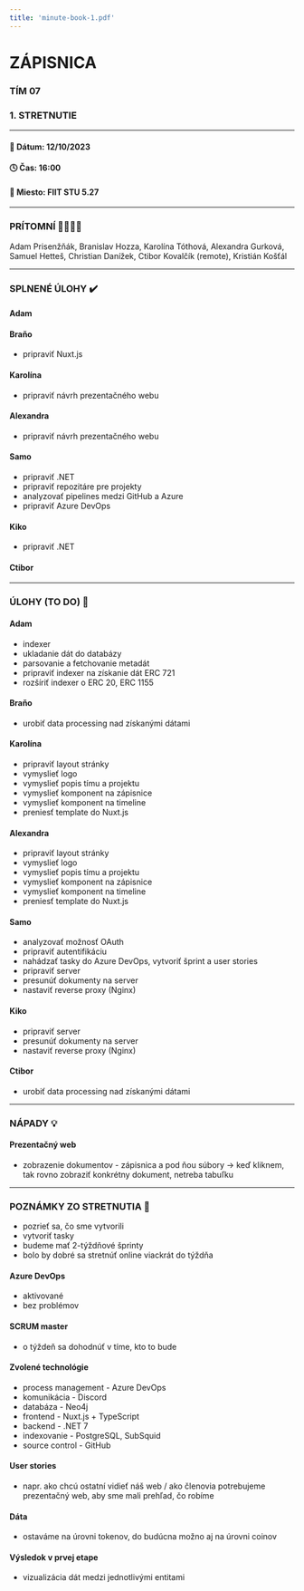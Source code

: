 ```yaml
---
title: 'minute-book-1.pdf'
---
```


# ZÁPISNICA

### TÍM 07

### 1. STRETNUTIE

---

#### 📆 Dátum: 12/10/2023

#### 🕓 Čas: 16:00

#### 📍 Miesto: FIIT STU 5.27

---

### PRÍTOMNÍ 👩‍👨‍👧‍👦

Adam Prisenžňák, Branislav Hozza, Karolína Tóthová, Alexandra Gurková, Samuel Hetteš, Christian Danížek, Ctibor Kovalčík (remote), Kristián Košťál

---

### SPLNENÉ ÚLOHY ✔️

#### Adam

#### Braňo

- pripraviť Nuxt.js

#### Karolína

- pripraviť návrh prezentačného webu

#### Alexandra

- pripraviť návrh prezentačného webu

#### Samo

- pripraviť .NET
- pripraviť repozitáre pre projekty
- analyzovať pipelines medzi GitHub a Azure
- pripraviť Azure DevOps

#### Kiko

- pripraviť .NET

#### Ctibor

---

### ÚLOHY (TO DO) 🚨

#### Adam

- indexer
- ukladanie dát do databázy
- parsovanie a fetchovanie metadát
- pripraviť indexer na získanie dát ERC 721
- rozšíriť indexer o ERC 20, ERC 1155

#### Braňo

- urobiť data processing nad získanými dátami

#### Karolína

- pripraviť layout stránky
- vymyslieť logo
- vymyslieť popis tímu a projektu
- vymyslieť komponent na zápisnice
- vymyslieť komponent na timeline
- preniesť template do Nuxt.js

#### Alexandra

- pripraviť layout stránky
- vymyslieť logo
- vymyslieť popis tímu a projektu
- vymyslieť komponent na zápisnice
- vymyslieť komponent na timeline
- preniesť template do Nuxt.js

#### Samo

- analyzovať možnosť OAuth
- pripraviť autentifikáciu
- nahádzať tasky do Azure DevOps, vytvoriť šprint a user stories
- pripraviť server
- presunúť dokumenty na server
- nastaviť reverse proxy (Nginx)

#### Kiko

- pripraviť server
- presunúť dokumenty na server
- nastaviť reverse proxy (Nginx)

#### Ctibor

- urobiť data processing nad získanými dátami

---

### NÁPADY 💡

#### Prezentačný web

- zobrazenie dokumentov - zápisnica a pod ňou súbory → keď kliknem, tak rovno zobraziť konkrétny dokument, netreba tabuľku

---

### POZNÁMKY ZO STRETNUTIA 📝

- pozrieť sa, čo sme vytvorili
- vytvoriť tasky
- budeme mať 2-týždňové šprinty
- bolo by dobré sa stretnúť online viackrát do týždňa

#### Azure DevOps

- aktivované
- bez problémov

#### SCRUM master

- o týždeň sa dohodnúť v tíme, kto to bude

#### Zvolené technológie

- process management - Azure DevOps
- komunikácia - Discord
- databáza - Neo4j
- frontend - Nuxt.js + TypeScript
- backend - .NET 7
- indexovanie - PostgreSQL, SubSquid
- source control - GitHub

#### User stories

- napr. ako chcú ostatní vidieť náš web / ako členovia potrebujeme prezentačný web, aby sme mali prehľad, čo robíme

#### Dáta

- ostaváme na úrovni tokenov, do budúcna možno aj na úrovni coinov

#### Výsledok v prvej etape

- vizualizácia dát medzi jednotlivými entitami
